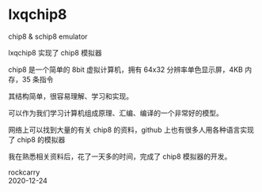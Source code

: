 # lxqchip8
chip8 &amp; schip8 emulator

lxqchip8 实现了 chip8 模拟器

chip8 是一个简单的 8bit 虚拟计算机，拥有 64x32 分辨率单色显示屏，4KB 内存，35 条指令
 
其结构简单，很容易理解、学习和实现。
 
可以作为我们学习计算机组成原理、汇编、编译的一个非常好的模型。
 
网络上可以找到大量的有关 chip8 的资料，github 上也有很多人用各种语言实现了 chip8 的模拟器
 
我在熟悉相关资料后，花了一天多的时间，完成了 chip8 模拟器的开发。


rockcarry  
2020-12-24
